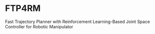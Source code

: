 # FTP4RM
Fast Trajectory Planner with Reinforcement Learning-Based Joint Space Controller for Robotic Manipulator
